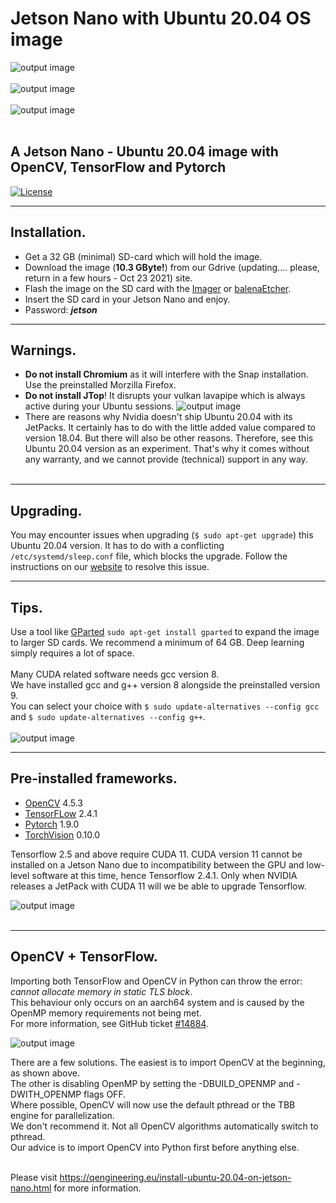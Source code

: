 # Jetson Nano with Ubuntu 20.04 OS image
![output image]( https://qengineering.eu/images/SDcard32GBJetsonUB20.webp )<br/><br/>
![output image]( https://qengineering.eu/images/ScreenUb20.webp )<br/><br/>
![output image]( https://qengineering.eu/images/JetsonUB20version.webp )<br/><br/>
## A Jetson Nano - Ubuntu 20.04 image with OpenCV, TensorFlow and Pytorch
[![License](https://img.shields.io/badge/License-BSD%203--Clause-blue.svg)](https://opensource.org/licenses/BSD-3-Clause)<br/>

------------

## Installation.

- Get a 32 GB (minimal) SD-card which will hold the image. 
- Download the image (**10.3 GByte!**) from our Gdrive (updating.... please, return in a few hours - Oct 23 2021) site. 
- Flash the image on the SD card with the [Imager](https://www.raspberrypi.org/software/) or [balenaEtcher](https://www.balena.io/etcher/).
- Insert the SD card in your Jetson Nano and enjoy.
- Password: ***jetson***

------------

## Warnings.

* **Do not install Chromium** as it will interfere with the Snap installation. Use the preinstalled Morzilla Firefox.
* **Do not install JTop**! It disrupts your vulkan lavapipe which is always active during your Ubuntu sessions.
![output image]( https://qengineering.eu/images/JtopUb20.png )<br/>
* There are reasons why Nvidia doesn't ship Ubuntu 20.04 with its JetPacks. It certainly has to do with the little added value compared to version 18.04. But there will also be other reasons. Therefore, see this Ubuntu 20.04 version as an experiment. That's why it comes without any warranty, and we cannot provide (technical) support in any way.<br/><br/>


------------

## Upgrading.

You may encounter issues when upgrading (`$ sudo apt-get upgrade`) this Ubuntu 20.04 version. It has to do with a conflicting `/etc/systemd/sleep.conf` file, which blocks the upgrade.
Follow the instructions on our [website](https://qengineering.eu/install-ubuntu-20.04-on-jetson-nano.html#upgrade) to resolve this issue.

------------

## Tips.

Use a tool like [GParted](https://gparted.org/) `sudo apt-get install gparted` to expand the image to larger SD cards. We recommend a minimum of 64 GB. Deep learning simply requires a lot of space.<br/><br/>
Many CUDA related software needs gcc version 8.<br/> We have installed gcc and g++ version 8 alongside the preinstalled version 9.<br/>
You can select your choice with `$ sudo update-alternatives --config gcc` and `$ sudo update-alternatives --config g++`.<br/><br/>
![output image]( https://qengineering.eu/images/SelectorUb20.webp )<br/>

------------

## Pre-installed frameworks.

- [OpenCV](https://qengineering.eu/deep-learning-with-opencv-on-raspberry-pi-4.html) 4.5.3
- [TensorFLow](https://qengineering.eu/install-tensorflow-2.4.0-on-raspberry-64-os.html) 2.4.1
- [Pytorch](https://qengineering.eu/install-pytorch-on-raspberry-pi-4.html) 1.9.0
- [TorchVision](https://qengineering.eu/install-pytorch-on-raspberry-pi-4.html) 0.10.0

Tensorflow 2.5 and above require CUDA 11. CUDA version 11 cannot be installed on a Jetson Nano due to incompatibility between the GPU and low-level software at this time, hence Tensorflow 2.4.1. Only when NVIDIA releases a JetPack with CUDA 11 will we be able to upgrade Tensorflow.

![output image]( https://qengineering.eu/images/InstalledUb20.png )<br/><br/>

------------

## OpenCV + TensorFlow.

Importing both TensorFlow and OpenCV in Python can throw the error: _cannot allocate memory in static TLS block_.<br/>
This behaviour only occurs on an aarch64 system and is caused by the OpenMP memory requirements not being met.<br/>
For more information, see GitHub ticket [#14884](https://github.com/opencv/opencv/issues/14884).<br/>

![output image](https://qengineering.eu/images/SwapImportOpenCVJetson.webp)

There are a few solutions. The easiest is to import OpenCV at the beginning, as shown above.<br/>
The other is disabling OpenMP by setting the -DBUILD_OPENMP and -DWITH_OPENMP flags OFF.<br/>
Where possible, OpenCV will now use the default pthread or the TBB engine for parallelization.<br/>
We don't recommend it. Not all OpenCV algorithms automatically switch to pthread.<br/>
Our advice is to import OpenCV into Python first before anything else.<br/><br/>

Please visit https://qengineering.eu/install-ubuntu-20.04-on-jetson-nano.html for more information.<br/>
